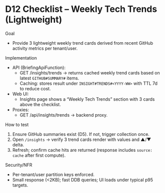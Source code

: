 # D12 Checklist – Weekly Tech Trends (Lightweight)

Goal
- Provide 3 lightweight weekly trend cards derived from recent GitHub activity metrics per tenant/user.

Implementation
- API (BriefingApiFunction):
  - GET /insights/trends → returns cached weekly trend cards based on latest `GITHUB#SUMMARY#` items.
  - Caching: stores result under `INSIGHT#TRENDS#<YYYY-WW>` with TTL 7d to reduce cost.
- Web UI:
  - Insights page shows a “Weekly Tech Trends” section with 3 cards above the checklist.
- Proxies:
  - GET /api/insights/trends → backend proxy.

How to test
1) Ensure GitHub summaries exist (D5). If not, trigger collection once.
2) Open `/insights` → verify 3 trend cards render with values and ▲/▼ delta.
3) Refresh; confirm cache hits are returned (response includes `source: cache` after first compute).

Security/NFR
- Per-tenant/user partition keys enforced.
- Small response (<2KB); fast DDB queries; UI loads under typical p95 targets.

